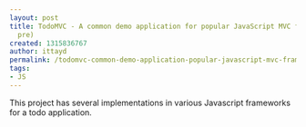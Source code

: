 ```yaml
---
layout: post
title: TodoMVC - A common demo application for popular JavaScript MVC frameworks (0.1
  pre)
created: 1315836767
author: ittayd
permalink: /todomvc-common-demo-application-popular-javascript-mvc-frameworks-01-pre
tags:
- JS
---
```

<p>This project has several implementations in various Javascript frameworks for a todo application.</p>
